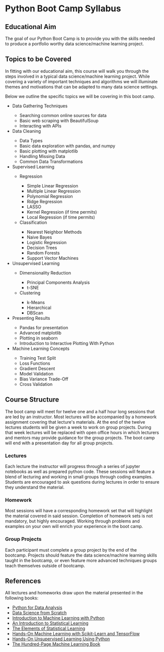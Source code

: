 # Python Boot Camp Syllabus

## Educational Aim
The goal of our Python Boot Camp is to provide you with the skills needed to produce
a portfolio worthy data science/machine learning project.

## Topics to be Covered
In fitting with our educational aim, this course will walk you through the steps
involved in a typical data science/machine learning project. While covering a variety
of important techniques and algorithms we will illuminate themes and motivations
that can be adapted to many data science settings.

Below we outline the specific topics we will be covering in this boot camp.
<ul>
<li>Data Gathering Techniques</li>
  <ul>
    <li>Searching common online sources for data</li>
    <li>Basic web scraping with BeautifulSoup</li>
    <li>Interacting with APIs</li>
  </ul>
<li>Data Cleaning</li>
  <ul>
    <li>Data Types</li>
    <li>Basic data exploration with pandas, and numpy</li>
    <li>Basic plotting with matplotlib</li>
    <li>Handling Missing Data</li>
    <li>Common Data Transformations</li>
  </ul>
<li>Supervised Learning</li>
  <ul>
    <li>Regression</li>
      <ul>
        <li>Simple Linear Regression</li>
        <li>Multiple Linear Regression</li>
        <li>Polynomial Regression</li>
        <li>Ridge Regression</li>
        <li>LASSO</li>
        <li>Kernel Regression (if time permits)</li>
        <li>Local Regression (if time permits)</li>
      </ul>
    <li>Classification</li>
      <ul>
        <li>Nearest Neighbor Methods</li>
        <li>Naive Bayes</li>
        <li>Logistic Regression</li>
        <li>Decision Trees</li>
        <li>Random Forests</li>
        <li>Support Vector Machines</li>
      </ul>
  </ul>
<li>Unsupervised Learning</li>
  <ul>
    <li>Dimensionality Reduction</li>
      <ul>
        <li>Principal Components Analysis</li>
        <li>t-SNE</li>
      </ul>
    <li>Clustering</li>
      <ul>
        <li>k-Means</li>
        <li>Hierarchical</li>
        <li>DBScan</li>
      </ul>
  </ul>  
<li>Presenting Results</li>
  <ul>
    <li>Pandas for presentation</li>
    <li>Advanced matplotlib</li>
    <li>Plotting in seaborn</li>
    <li>Introduction to Interactive Plotting With Python</li>
  </ul>
<li>Machine Learning Concepts</li>
  <ul>
    <li>Training Test Split</li>
    <li>Loss Functions</li>
    <li>Gradient Descent</li>
    <li>Model Validation</li>
    <li>Bias Variance Trade-Off</li>
    <li>Cross Validation</li>
  </ul>
</ul>

## Course Structure

The boot camp will meet for twelve one and a half hour long sessions that are led
by an instructor. Most lectures will be accompanied by a homework assignment covering that
lecture's materials. At the end of the twelve lectures students will be given a week to
work on group projects. During that week lectures will be replaced with open office
hours in which lecturers and mentors may provide guidance for the group projects.
The boot camp will end with a presentation day for all group projects.

### Lectures
Each lecture the instructor will progress through a series of jupyter
notebooks as well as prepared python code. These sessions will feature a blend
of lecturing and working in small groups through coding examples. Students are
encouraged to ask questions during lectures in order to ensure they understand the
material.

### Homework
Most sessions will have a corresponding homework set that will highlight the material
covered in said session. Completion of homework sets is not mandatory, but highly encouraged. Working through problems and examples on your own will enrich your experience in the boot camp.

### Group Projects
Each participant must complete a group project by the end of the bootcamp. Projects
should feature the data science/machine learning skills taught in the bootcamp, or
even feature more advanced techniques groups teach themselves outside of bootcamp.

## References

All lectures and homeworks draw upon the material presented in the following books:
<ul>
  <li><a href = "http://shop.oreilly.com/product/0636920023784.do">Python for Data Analysis</a></li>
  <li><a href = "https://www.oreilly.com/library/view/data-science-from/9781492041122/">Data Science from Scratch</a></li>
  <li><a href = "https://www.oreilly.com/library/view/introduction-to-machine/9781449369880/">Introduction to Machine Learning with Python</a></li>
  <li><a href = "http://www.statlearning.com">An Introduction to Statistical Learning</a></li>
  <li><a href = "https://link.springer.com/book/10.1007/978-0-387-84858-7">The Elements of Statistical Learning</a></li>
  <li><a href = "https://www.oreilly.com/library/view/hands-on-machine-learning/9781491962282/">Hands-On Machine Learning with Scikit-Learn and TensorFlow</a></li>
  <li><a href = "https://www.oreilly.com/library/view/hands-on-unsupervised-learning/9781492035633/">Hands-On Unsupervised Learning Using Python</a></li>
  <li><a href = "http://themlbook.com">The Hundred-Page Machine Learning Book</a></li>
</ul>
